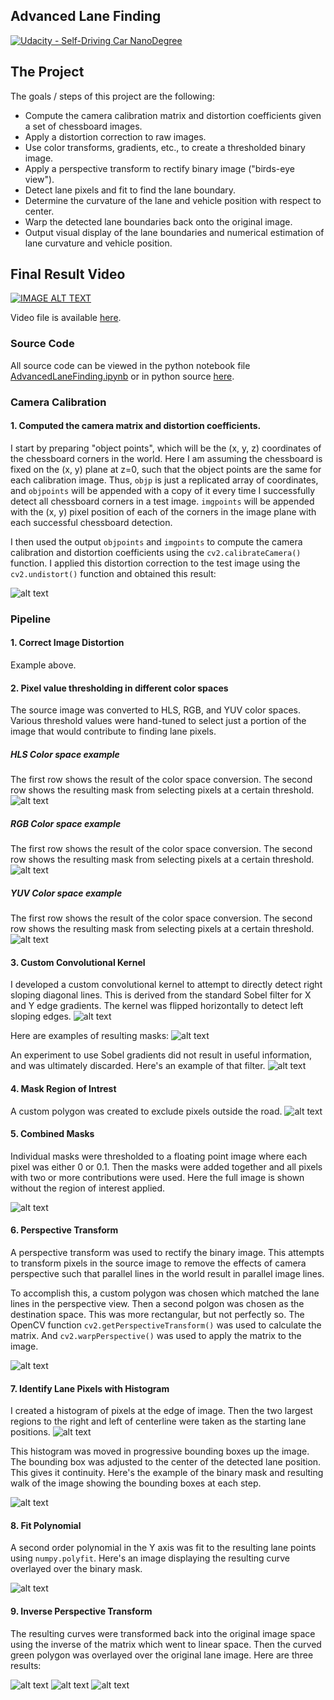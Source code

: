 ## Advanced Lane Finding
[![Udacity - Self-Driving Car NanoDegree](https://s3.amazonaws.com/udacity-sdc/github/shield-carnd.svg)](http://www.udacity.com/drive)

The Project
---

The goals / steps of this project are the following:

* Compute the camera calibration matrix and distortion coefficients given a set of chessboard images.
* Apply a distortion correction to raw images.
* Use color transforms, gradients, etc., to create a thresholded binary image.
* Apply a perspective transform to rectify binary image ("birds-eye view").
* Detect lane pixels and fit to find the lane boundary.
* Determine the curvature of the lane and vehicle position with respect to center.
* Warp the detected lane boundaries back onto the original image.
* Output visual display of the lane boundaries and numerical estimation of lane curvature and vehicle position.

## Final Result Video

[![IMAGE ALT TEXT](https://img.youtube.com/vi/_tIMUhJ2D54/0.jpg)](https://www.youtube.com/watch?v=_tIMUhJ2D54 "Advanced Lane Finding Video.")

Video file is available [here](https://github.com/tawnkramer/CarND-Advanced-Lane-Lines/blob/master/project_video_out.mp4).

[//]: # (Image References)

[image1]: ./examples/undistort.png "Undistorted"
[image2]: ./examples/hls.png "hls"
[image3]: ./examples/rgb.png "rgb"
[image4]: ./examples/yuv.png "yuv"
[image5]: ./examples/custom_kernel_source.png "kernel_source"
[image6]: ./examples/custom_kernel.png "kernel_img"
[image7]: ./examples/combined_masks.png "combined"
[image8]: ./examples/thresholding_results.png "thresh_res"
[image9]: ./examples/sobel_gradients.png "sobel"
[image10]: ./examples/persp_transform.png "persp"
[image11a]: ./examples/histogram.png "histogram"
[image11]: ./examples/histogram_walk.png "histogram_walk"
[image12]: ./examples/polynomial.png "polynomial"
[image13]: ./examples/result_1.png "result_1"
[image14]: ./examples/result_2.png "result_2"
[image15]: ./examples/result_3.png "result_3"

### Source Code
All source code can be viewed in the python notebook file [AdvancedLaneFinding.ipynb](https://github.com/tawnkramer/CarND-Advanced-Lane-Lines/blob/master/AdvancedLaneFinding.ipynb) or in python source [here](https://github.com/tawnkramer/CarND-Advanced-Lane-Lines/tree/master/src).

### Camera Calibration

#### 1. Computed the camera matrix and distortion coefficients. 

I start by preparing "object points", which will be the (x, y, z) coordinates of the chessboard corners in the world. Here I am assuming the chessboard is fixed on the (x, y) plane at z=0, such that the object points are the same for each calibration image.  Thus, `objp` is just a replicated array of coordinates, and `objpoints` will be appended with a copy of it every time I successfully detect all chessboard corners in a test image.  `imgpoints` will be appended with the (x, y) pixel position of each of the corners in the image plane with each successful chessboard detection.  

I then used the output `objpoints` and `imgpoints` to compute the camera calibration and distortion coefficients using the `cv2.calibrateCamera()` function.  I applied this distortion correction to the test image using the `cv2.undistort()` function and obtained this result: 

![alt text][image1]

### Pipeline

#### 1. Correct Image Distortion

Example above.

#### 2. Pixel value thresholding in different color spaces

The source image was converted to HLS, RGB, and YUV color spaces. Various threshold values were hand-tuned to select just a portion of the image that would contribute to finding lane pixels.

##### HLS Color space example
The first row shows the result of the color space conversion. The second row shows the resulting mask from selecting pixels at a certain threshold.
![alt text][image2]
##### RGB Color space example
The first row shows the result of the color space conversion. The second row shows the resulting mask from selecting pixels at a certain threshold.
![alt text][image3]
##### YUV Color space example
The first row shows the result of the color space conversion. The second row shows the resulting mask from selecting pixels at a certain threshold.
![alt text][image4]

#### 3. Custom Convolutional Kernel

I developed a custom convolutional kernel to attempt to directly detect right sloping diagonal lines. This is derived from the standard Sobel filter for X and Y edge gradients. The kernel was flipped horizontally to detect left sloping edges.
![alt text][image5]

Here are examples of resulting masks:
![alt text][image6]

An experiment to use Sobel gradients did not result in useful information, and was ultimately discarded. Here's an example of that filter.
![alt text][image9]

#### 4. Mask Region of Intrest

A custom polygon was created to exclude pixels outside the road.
![alt text][image8]

#### 5. Combined Masks

Individual masks were thresholded to a floating point image where each pixel was either 0 or 0.1. Then the masks were added together and all pixels with two or more contributions were used. Here the full image is shown without the region of interest applied.

![alt text][image7]



#### 6. Perspective Transform

A perspective transform was used to rectify the binary image. This attempts to transform pixels in the source image to remove the effects of camera perspective such that parallel lines in the world result in parallel image lines.

To accomplish this, a custom polygon was chosen which matched the lane lines in the perspective view. Then a second polgon was chosen as the destination space. This was more rectangular, but not perfectly so. The OpenCV function `cv2.getPerspectiveTransform()` was used to calculate the matrix. And `cv2.warpPerspective()` was used to apply the matrix to the image.

![alt text][image10]

#### 7. Identify Lane Pixels with Histogram

I created a histogram of pixels at the edge of image. Then the two largest regions to the right and left of centerline were taken as the starting lane positions.
![alt text][image11a]

This histogram was moved in progressive bounding boxes up the image. The bounding box was adjusted to the center of the detected lane position. This gives it continuity. Here's the example of the binary mask and resulting walk of the image showing the bounding boxes at each step.

![alt text][image11]

#### 8. Fit Polynomial

A second order polynomial in the Y axis was fit to the resulting lane points using `numpy.polyfit`. Here's an image displaying the resulting curve overlayed over the binary mask.

![alt text][image12]

#### 9. Inverse Perspective Transform

The resulting curves were transformed back into the original image space using the inverse of the matrix which went to linear space. Then the curved green polygon was overlayed over the original lane image. Here are three results:

![alt text][image13]
![alt text][image14]
![alt text][image15]


